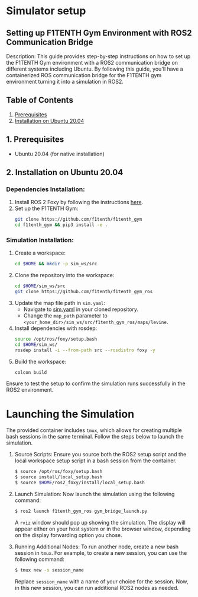 # Simulator setup
## Setting up F1TENTH Gym Environment with ROS2 Communication Bridge

Description: This guide provides step-by-step instructions on how to set up the F1TENTH Gym environment with a ROS2 communication bridge on different systems including Ubuntu. By following this guide, you'll have a containerized ROS communication bridge for the F1TENTH gym environment turning it into a simulation in ROS2.

## Table of Contents
1. [Prerequisites](#prerequisites)
2. [Installation on Ubuntu 20.04](#native-ubuntu)

<a name="prerequisites"></a>
## 1. Prerequisites
- Ubuntu 20.04 (for native installation)

<a name="native-ubuntu"></a>
## 2. Installation on Ubuntu 20.04 
### Dependencies Installation:
1. Install ROS 2 Foxy by following the instructions [here](https://docs.ros.org/en/foxy/Installation/Ubuntu-Install-Debians.html).
2. Set up the F1TENTH Gym:
   ```bash
   git clone https://github.com/f1tenth/f1tenth_gym
   cd f1tenth_gym && pip3 install -e .
   ```

### Simulation Installation:
1. Create a workspace:
   ```bash
   cd $HOME && mkdir -p sim_ws/src
   ```
2. Clone the repository into the workspace:
   ```bash
   cd $HOME/sim_ws/src
   git clone https://github.com/f1tenth/f1tenth_gym_ros
   ```
3. Update the map file path in `sim.yaml`:
   - Navigate to [sim.yaml](https://github.com/f1tenth/f1tenth_gym_ros/blob/main/config/sim.yaml) in your cloned repository.
   - Change the `map_path` parameter to `<your_home_dir>/sim_ws/src/f1tenth_gym_ros/maps/levine`.
4. Install dependencies with rosdep:
   ```bash
   source /opt/ros/foxy/setup.bash
   cd $HOME/sim_ws/
   rosdep install -i --from-path src --rosdistro foxy -y
   ```
5. Build the workspace:
   ```bash
   colcon build
   ```
Ensure to test the setup to confirm the simulation runs successfully in the ROS2 environment.

# Launching the Simulation

The provided container includes `tmux`, which allows for creating multiple bash sessions in the same terminal. Follow the steps below to launch the simulation.

1. Source Scripts:
    Ensure you source both the ROS2 setup script and the local workspace setup script in a bash session from the container.
    ```bash
    $ source /opt/ros/foxy/setup.bash
    $ source install/local_setup.bash
    $ source $HOME/ros2_foxy/install/local_setup.bash
    ```

2. Launch Simulation:
    Now launch the simulation using the following command:
    ```bash
    $ ros2 launch f1tenth_gym_ros gym_bridge_launch.py
    ```

    A `rviz` window should pop up showing the simulation. The display will appear either on your host system or in the browser window, depending on the display forwarding option you chose.

3. Running Additional Nodes:
    To run another node, create a new bash session in `tmux`. For example, to create a new session, you can use the following command:
    ```bash
    $ tmux new -s session_name
    ```

    Replace `session_name` with a name of your choice for the session. Now, in this new session, you can run additional ROS2 nodes as needed.
